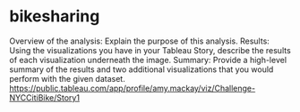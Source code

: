# bikesharing

Overview of the analysis: Explain the purpose of this analysis.
Results: Using the visualizations you have in your Tableau Story, describe the results of each visualization underneath the image.
Summary: Provide a high-level summary of the results and two additional visualizations that you would perform with the given dataset.
https://public.tableau.com/app/profile/amy.mackay/viz/Challenge-NYCCitiBike/Story1
